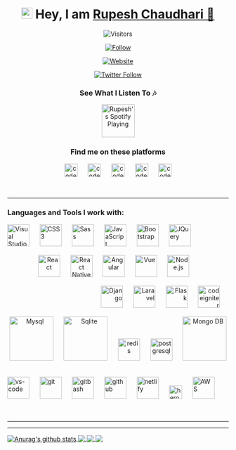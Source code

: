 <!-- <img width="100%" height="300" src="https://media.giphy.com/media/3oKIPzVXlzxhAWamNW/giphy.gif"> -->
<div align="center">

# <img src="https://raw.githubusercontent.com/TheDudeThatCode/TheDudeThatCode/master/Assets/Hi.gif" width="25px" > Hey, I am [Rupesh Chaudhari 🚀][website]

![Visitors](https://profile-counter.glitch.me/{hrupesh}/count.svg)

[![Follow](https://img.shields.io/github/followers/hrupesh?label=Follow%20Me&style=social)](https://github.com/hrupesh)

[![Website](https://img.shields.io/website?label=Rupesh_Chaudhari&style=for-the-badge&url=https%3A%2F%2Frupesh.cf)](https://rupesh.cf)

[![Twitter Follow](https://img.shields.io/twitter/follow/hrupesh_tweets?color=512DF8&logo=twitter&style=for-the-badge)](https://twitter.com/intent/follow?screen_name=hrupesh_tweets)

### See What I Listen To 🎶

[<img src="https://www.freepnglogos.com/uploads/spotify-logo-png/spotify-download-logo-30.png" alt="Rupesh's Spotify Playing" width="75" />](https://open.spotify.com/user/yy0h8xi8qhn6ecimsd9kcwdoh)

### Find me on these platforms

[<img alt="codeSTACKr.com" width="30px" src="https://image.flaticon.com/icons/svg/545/545326.svg" />][website]
&nbsp;&nbsp;&nbsp;&nbsp;
[<img alt="codeSTACKr | Twitter" width="30px" src="https://image.flaticon.com/icons/svg/1409/1409937.svg" />][twitter]
&nbsp;&nbsp;&nbsp;&nbsp;
[<img alt="codeSTACKr | LinkedIn" width="30px" src="https://image.flaticon.com/icons/svg/725/725337.svg" />][linkedin]
&nbsp;&nbsp;&nbsp;&nbsp;
[<img alt="codeSTACKr | Instagram" width="30px" src="https://image.flaticon.com/icons/svg/2111/2111463.svg" />][instagram]
&nbsp;&nbsp;&nbsp;&nbsp;
[<img alt="codeSTACKr | Instagram" width="30px" src="https://catchar.io/storage/pr_icons/63/pr_icon_5e7122fc6ed50.jpg" />][snapchat-lens]

<br />

</div>

---

### Languages and Tools I work with:

<div align="left" >
<img  alt="Visual Studio Code" width="50px" src="https://image.flaticon.com/icons/svg/1216/1216733.svg" />
&nbsp;&nbsp;&nbsp;&nbsp;
<img  alt="CSS3" width="50px" src="https://image.flaticon.com/icons/svg/888/888847.svg" />
&nbsp;&nbsp;&nbsp;&nbsp;
<img  alt="Sass" width="50px" src="https://image.flaticon.com/icons/svg/919/919831.svg" />
&nbsp;&nbsp;&nbsp;&nbsp;
<img  alt="JavaScript" width="50px" src="https://image.flaticon.com/icons/svg/541/541509.svg" />
&nbsp;&nbsp;&nbsp;&nbsp;
<img  alt="Bootstrap" width="50px" src="https://image.flaticon.com/icons/svg/1348/1348052.svg" />
&nbsp;&nbsp;&nbsp;&nbsp;
<img  alt="JQuery" width="50px" src="https://cdn4.iconfinder.com/data/icons/scripting-and-programming-languages/512/JQuery_logo-512.png" />
&nbsp;&nbsp;&nbsp;&nbsp;
</div>
<br />

<div align="center">
<img  alt="React" width="50px" src="https://image.flaticon.com/icons/svg/919/919851.svg" />
&nbsp;&nbsp;&nbsp;&nbsp;
<img  alt="React Native" width="50px" src="https://logodix.com/logo/1658565.png" />
&nbsp;&nbsp;&nbsp;&nbsp;
<img  alt="Angular" width="50px" src="https://angular.io/assets/images/logos/angular/angular.png" />
&nbsp;&nbsp;&nbsp;&nbsp;
<img  alt="Vue" width="50px" src="https://img.icons8.com/color/48/000000/vue-js.png" />
&nbsp;&nbsp;&nbsp;&nbsp;
<img  alt="Node.js" width="50px" src="https://image.flaticon.com/icons/svg/919/919825.svg" />
&nbsp;&nbsp;&nbsp;&nbsp;
</div>
<br />

<div align="right">
<img  alt="Django" width="50px" src="https://cdn.iconscout.com/icon/free/png-512/django-2-282855.png" />
&nbsp;&nbsp;&nbsp;&nbsp;
<img  alt="Laravel" width="50px" src="https://cdn.freebiesupply.com/logos/large/2x/laravel-1-logo-png-transparent.png" />
&nbsp;&nbsp;&nbsp;&nbsp;
<img  alt="Flask" width="50px" src="https://www.pngkey.com/png/detail/98-985032_flask-logo-flask-python-icon.png" />
&nbsp;&nbsp;&nbsp;&nbsp;
<img  alt="codeigniter" width="50px" src="https://lh3.googleusercontent.com/proxy/AB-BNi29j6CIWcoLBDGVBxmjnNOIqPrZt2Z2R17OphNgi0GU1TCHgMuT4WW-Vjskv0011htZDA75L5aSDjR8-uMS2J9BkdaxkL6Jy19VOEmk0PbFxlI" />
&nbsp;&nbsp;&nbsp;&nbsp;
</div>

<br />

<div align="center">
<img  alt="Mysql" width="100px" src="https://lh3.googleusercontent.com/proxy/MUwHNAKdcRy1aliQ1tdfk4Pm37bkSstXtHMPL9a9b4bi2f5w6qCL80CCO6Rm-5Kg7ovXGEyfV4gM9ZJWjRPn6SjRnZIIj6Dn3nU1Vry5i_5dtG5e8UjU" />
&nbsp;&nbsp;&nbsp;&nbsp;
<img  alt="Sqlite" width="100px" src="https://lh3.googleusercontent.com/proxy/VIsENmyGhNlPDjjYcwie-7KBP7NF4aCoTO0nDuTK5i4mLaNByjApwSyBZA1gxB0GPKwktcJdNdoCC4pJHPxejsjVYiWX62IiHR3JWk4s_Cj8qOb22Bg" />
&nbsp;&nbsp;&nbsp;&nbsp;
<img  alt="redis" width="50px" src="https://lh3.googleusercontent.com/proxy/YpDC8xujfTbq6bp1TYsjgqsDOGi6kdUlaR7_i023On7Gai52dP_vqHserui2aZ5aAsPMFUG6qeE-_kgzvdnedq2sE6R4PeXEFjZZMtis7YRDNNAIhDk" />
&nbsp;&nbsp;&nbsp;&nbsp;
<img  alt="postgresql" width="50px" src="https://lh3.googleusercontent.com/proxy/CvjZf2hb-AlJFbU_4q76yUO7TxB5Eo29j4jul-dPn0Td1KDmgEso5f0uPE22a7UVJlJy0erpWZ-q4VCg6vrHl7C8b_Mdq4uvut9mDxsUVpBAg5q4z8c" />
&nbsp;&nbsp;&nbsp;&nbsp;
<img  alt="Mongo DB" width="100px" src="https://www.bloorresearch.com/wp-content/uploads/2013/03/MONGO-DB-logo-300x470--x.png" />
&nbsp;&nbsp;&nbsp;&nbsp;
</div>

<br />

<div align="left">
<img  alt="vs-code" width="50px" src="https://code.visualstudio.com/assets/updates/1_35/logo-stable.png" />
&nbsp;&nbsp;&nbsp;&nbsp;
<img  alt="git" width="50px" src="https://git-scm.com/images/logos/logomark-orange@2x.png" />
&nbsp;&nbsp;&nbsp;&nbsp;
<img  alt="gitbash" width="50px" src="https://miro.medium.com/max/325/0*tTvqxZBtyiDw3vVw.png" />
&nbsp;&nbsp;&nbsp;&nbsp;
<img  alt="github" width="50px" src="https://github.githubassets.com/images/modules/logos_page/GitHub-Mark.png" />
&nbsp;&nbsp;&nbsp;&nbsp;
<img  alt="netlify" width="50px" src="https://www.netlify.com/img/press/logos/logomark.png" />
&nbsp;&nbsp;&nbsp;&nbsp;
<img  alt="heroku" width="30px" src="https://lh3.googleusercontent.com/proxy/SRrh8KoeAUiWybSeXGLRqsXtET04TLBk5tapdhXH4FxfQ_69ljlzmXNcoKYSwLultMMI2aK5bqdwmmP0KGG1Ye_EzZkbZLzDLfCJ6yn6ZX8bMCvT5tI" />
&nbsp;&nbsp;&nbsp;&nbsp;
<img  alt="AWS" width="50px" src="https://upload.wikimedia.org/wikipedia/commons/thumb/9/93/Amazon_Web_Services_Logo.svg/1280px-Amazon_Web_Services_Logo.svg.png" />
&nbsp;&nbsp;&nbsp;&nbsp;
</div>

<br />

<br />

---

---

<a href="https://github.com/anuraghazra/github-readme-stats">
  <img align="center" src="https://github-readme-stats.anuraghazra1.vercel.app/api?username=anuraghazra&show_icons=true&include_all_commits=true&theme=radical" alt="Anurag's github stats" />
</a>
<a href="https://github.com/anuraghazra/github-readme-stats">
  <!-- Change the `github-readme-stats.anuraghazra1.vercel.app` to `github-readme-stats.vercel.app`  -->
  <img align="center" src="https://github-readme-stats.anuraghazra1.vercel.app/api/top-langs/?username=anuraghazra&layout=compact&theme=radical" />
</a>

<a href="https://github.com/anuraghazra/github-readme-stats">
  <!-- Change the `github-readme-stats.anuraghazra1.vercel.app` to `github-readme-stats.vercel.app`  -->
  <img align="center" src="https://github-readme-stats.anuraghazra1.vercel.app/api/pin/?username=anuraghazra&repo=github-readme-stats&theme=radical" />
</a>    
<a href="https://github.com/anuraghazra/anuraghazra.github.io">
  <!-- Change the `github-readme-stats.anuraghazra1.vercel.app` to `github-readme-stats.vercel.app`  -->
  <img align="center" src="https://github-readme-stats.anuraghazra1.vercel.app/api/pin/?username=anuraghazra&repo=anuraghazra.github.io&theme=radical" />
</a>

[website]: https://rupesh.cf
[twitter]: https://twitter.com/hrupesh_tweets
[instagram]: https://instagram.com/petronum_
[linkedin]: https://linkedin.com/in/hrupesh
[snapchat-lens]: https://lensstudio.snapchat.com/creator/HNnWtwn2VmS26TjvBJFxZw
